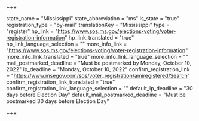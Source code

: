 +++

state_name = "Mississippi"
state_abbreviation = "ms"
is_state = "true"
registration_type = "by-mail"
translationKey = "Mississippi"
type = "register"
hp_link = "https://www.sos.ms.gov/elections-voting/voter-registration-information"
hp_link_translated = "true"
hp_link_language_selection = ""
more_info_link = "https://www.sos.ms.gov/elections-voting/voter-registration-information"
more_info_link_translated = "true"
more_info_link_language_selection = ""
mail_postmarked_deadline = "Must be postmarked by Monday, October 10, 2022"
ip_deadline = "Monday, October 10, 2022"
confirm_registration_link = "https://www.msegov.com/sos/voter_registration/amiregistered/Search"
confirm_registration_link_translated = "true"
confirm_registration_link_language_selection = ""
default_ip_deadline = "30 days before Election Day"
default_mail_postmarked_deadline = "Must be postmarked 30 days before Election Day"

+++